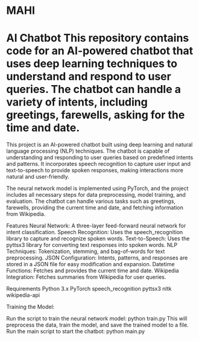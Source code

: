 # MAHI
# AI Chatbot  This repository contains code for an AI-powered chatbot that uses deep learning techniques to understand and respond to user queries. The chatbot can handle a variety of intents, including greetings, farewells, asking for the time and date.
This project is an AI-powered chatbot built using deep learning and natural language processing (NLP) techniques. The chatbot is capable of understanding and responding to user queries based on predefined intents and patterns. It incorporates speech recognition to capture user input and text-to-speech to provide spoken responses, making interactions more natural and user-friendly.

The neural network model is implemented using PyTorch, and the project includes all necessary steps for data preprocessing, model training, and evaluation. The chatbot can handle various tasks such as greetings, farewells, providing the current time and date, and fetching information from Wikipedia.

Features
Neural Network: A three-layer feed-forward neural network for intent classification.
Speech Recognition: Uses the speech_recognition library to capture and recognize spoken words.
Text-to-Speech: Uses the pyttsx3 library for converting text responses into spoken words.
NLP Techniques: Tokenization, stemming, and bag-of-words for text preprocessing.
JSON Configuration: Intents, patterns, and responses are stored in a JSON file for easy modification and expansion.
Datetime Functions: Fetches and provides the current time and date.
Wikipedia Integration: Fetches summaries from Wikipedia for user queries.

Requirements
Python 3.x
PyTorch
speech_recognition
pyttsx3
nltk
wikipedia-api

Training the Model:

Run the script to train the neural network model:
python train.py
This will preprocess the data, train the model, and save the trained model to a file.
Run the main script to start the chatbot:
python main.py

